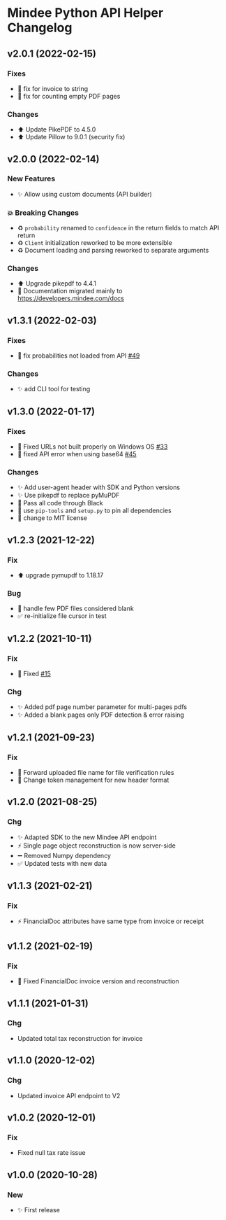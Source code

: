 # Mindee Python API Helper Changelog

## v2.0.1 (2022-02-15)

### Fixes
* :bug: fix for invoice to string
* :bug: fix for counting empty PDF pages

### Changes
* :arrow_up: Update PikePDF to 4.5.0
* :arrow_up: Update Pillow to 9.0.1 (security fix)

## v2.0.0 (2022-02-14)

### New Features
* :sparkles: Allow using custom documents (API builder)

### :boom: Breaking Changes
* :recycle: `probability` renamed to `confidence` in the return fields to match
  API return
* :recycle: `Client` initialization reworked to be more extensible
* :recycle: Document loading and parsing reworked to separate arguments

### Changes
* :arrow_up: Upgrade pikepdf to 4.4.1
* :memo: Documentation migrated mainly to https://developers.mindee.com/docs

## v1.3.1 (2022-02-03)

### Fixes
* :bug: fix probabilities not loaded from API
  [#49](https://github.com/mindee/mindee-api-python/issues/49)

### Changes
* :sparkles: add CLI tool for testing

## v1.3.0 (2022-01-17)

### Fixes
* :bug: Fixed URLs not built properly on Windows OS
  [#33](https://github.com/mindee/mindee-api-python/issues/33)
* :bug: fixed API error when using base64
  [#45](https://github.com/mindee/mindee-api-python/issues/45)

### Changes
* :sparkles: Add user-agent header with SDK and Python versions
* :sparkles: Use pikepdf to replace pyMuPDF
* :construction_worker: Pass all code through Black
* :pushpin: use `pip-tools` and `setup.py` to pin all dependencies
* :page_facing_up: change to MIT license

## v1.2.3 (2021-12-22)

### Fix

* :arrow_up: upgrade pymupdf to 1.18.17

### Bug

* :bug: handle few PDF files considered blank
* :white_check_mark: re-initialize file cursor in test

## v1.2.2 (2021-10-11)

### Fix

*  :bug: Fixed [#15](https://github.com/mindee/mindee-api-python/issues/15)

### Chg

* :sparkles: Added pdf page number parameter for multi-pages pdfs
* :sparkles: Added a blank pages only PDF detection & error raising


## v1.2.1 (2021-09-23)

### Fix

* :bug: Forward uploaded file name for file verification rules
* :bug: Change token management for new header format

## v1.2.0 (2021-08-25)

### Chg

* :sparkles: Adapted SDK to the new Mindee API endpoint
* :zap: Single page object reconstruction is now server-side
* :heavy_minus_sign: Removed Numpy dependency
* :white_check_mark: Updated tests with new data

## v1.1.3 (2021-02-21)

### Fix

* :zap: FinancialDoc attributes have same type from invoice or receipt

## v1.1.2 (2021-02-19)

### Fix

* :bug: Fixed FinancialDoc invoice version and reconstruction

## v1.1.1 (2021-01-31)

### Chg

* Updated total tax reconstruction for invoice

## v1.1.0 (2020-12-02)

### Chg

* Updated invoice API endpoint to V2

## v1.0.2 (2020-12-01)

### Fix

* Fixed null tax rate issue

## v1.0.0 (2020-10-28)

### New

* ✨ First release
